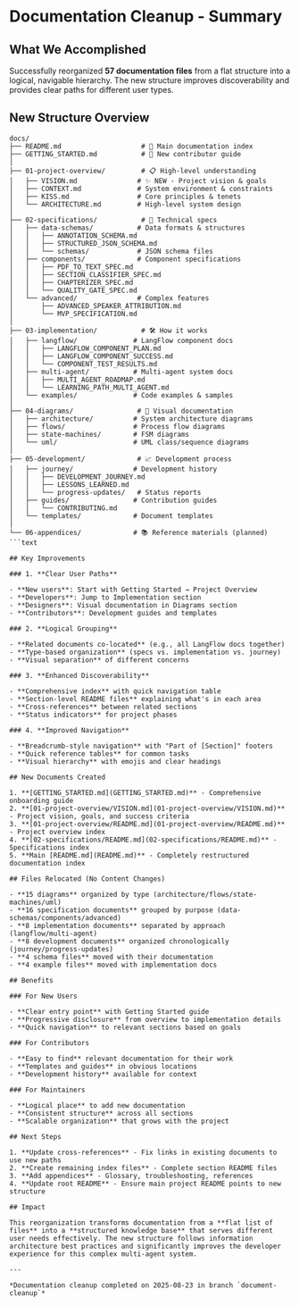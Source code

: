 # Documentation Cleanup - Summary

## What We Accomplished

Successfully reorganized **57 documentation files** from a flat structure into a logical, navigable hierarchy. The new structure improves discoverability and provides clear paths for different user types.

## New Structure Overview

```text
docs/
├── README.md                    # 🎯 Main documentation index
├── GETTING_STARTED.md           # 🚀 New contributor guide
│
├── 01-project-overview/         # 📋 High-level understanding
│   ├── VISION.md               # ✨ NEW - Project vision & goals
│   ├── CONTEXT.md              # System environment & constraints
│   ├── KISS.md                 # Core principles & tenets
│   └── ARCHITECTURE.md         # High-level system design
│
├── 02-specifications/           # 📝 Technical specs
│   ├── data-schemas/           # Data formats & structures
│   │   ├── ANNOTATION_SCHEMA.md
│   │   ├── STRUCTURED_JSON_SCHEMA.md
│   │   └── schemas/            # JSON schema files
│   ├── components/             # Component specifications
│   │   ├── PDF_TO_TEXT_SPEC.md
│   │   ├── SECTION_CLASSIFIER_SPEC.md
│   │   ├── CHAPTERIZER_SPEC.md
│   │   └── QUALITY_GATE_SPEC.md
│   └── advanced/               # Complex features
│       ├── ADVANCED_SPEAKER_ATTRIBUTION.md
│       └── MVP_SPECIFICATION.md
│
├── 03-implementation/           # 🛠️ How it works
│   ├── langflow/              # LangFlow component docs
│   │   ├── LANGFLOW_COMPONENT_PLAN.md
│   │   ├── LANGFLOW_COMPONENT_SUCCESS.md
│   │   └── COMPONENT_TEST_RESULTS.md
│   ├── multi-agent/           # Multi-agent system docs
│   │   ├── MULTI_AGENT_ROADMAP.md
│   │   └── LEARNING_PATH_MULTI_AGENT.md
│   └── examples/              # Code examples & samples
│
├── 04-diagrams/                # 🎨 Visual documentation
│   ├── architecture/          # System architecture diagrams
│   ├── flows/                 # Process flow diagrams
│   ├── state-machines/        # FSM diagrams
│   └── uml/                   # UML class/sequence diagrams
│
├── 05-development/             # 📈 Development process
│   ├── journey/               # Development history
│   │   ├── DEVELOPMENT_JOURNEY.md
│   │   ├── LESSONS_LEARNED.md
│   │   └── progress-updates/   # Status reports
│   ├── guides/                # Contribution guides
│   │   └── CONTRIBUTING.md
│   └── templates/             # Document templates
│
└── 06-appendices/             # 📚 Reference materials (planned)
```text

## Key Improvements

### 1. **Clear User Paths**

- **New users**: Start with Getting Started → Project Overview
- **Developers**: Jump to Implementation section
- **Designers**: Visual documentation in Diagrams section
- **Contributors**: Development guides and templates

### 2. **Logical Grouping**

- **Related documents co-located** (e.g., all LangFlow docs together)
- **Type-based organization** (specs vs. implementation vs. journey)
- **Visual separation** of different concerns

### 3. **Enhanced Discoverability**

- **Comprehensive index** with quick navigation table
- **Section-level README files** explaining what's in each area
- **Cross-references** between related sections
- **Status indicators** for project phases

### 4. **Improved Navigation**

- **Breadcrumb-style navigation** with "Part of [Section]" footers
- **Quick reference tables** for common tasks
- **Visual hierarchy** with emojis and clear headings

## New Documents Created

1. **[GETTING_STARTED.md](GETTING_STARTED.md)** - Comprehensive onboarding guide
2. **[01-project-overview/VISION.md](01-project-overview/VISION.md)** - Project vision, goals, and success criteria
3. **[01-project-overview/README.md](01-project-overview/README.md)** - Project overview index
4. **[02-specifications/README.md](02-specifications/README.md)** - Specifications index
5. **Main [README.md](README.md)** - Completely restructured documentation index

## Files Relocated (No Content Changes)

- **15 diagrams** organized by type (architecture/flows/state-machines/uml)
- **16 specification documents** grouped by purpose (data-schemas/components/advanced)
- **8 implementation documents** separated by approach (langflow/multi-agent)
- **8 development documents** organized chronologically (journey/progress-updates)
- **4 schema files** moved with their documentation
- **4 example files** moved with implementation docs

## Benefits

### For New Users

- **Clear entry point** with Getting Started guide
- **Progressive disclosure** from overview to implementation details
- **Quick navigation** to relevant sections based on goals

### For Contributors

- **Easy to find** relevant documentation for their work
- **Templates and guides** in obvious locations
- **Development history** available for context

### For Maintainers

- **Logical place** to add new documentation
- **Consistent structure** across all sections
- **Scalable organization** that grows with the project

## Next Steps

1. **Update cross-references** - Fix links in existing documents to use new paths
2. **Create remaining index files** - Complete section README files
3. **Add appendices** - Glossary, troubleshooting, references
4. **Update root README** - Ensure main project README points to new structure

## Impact

This reorganization transforms documentation from a **flat list of files** into a **structured knowledge base** that serves different user needs effectively. The new structure follows information architecture best practices and significantly improves the developer experience for this complex multi-agent system.

---

*Documentation cleanup completed on 2025-08-23 in branch `document-cleanup`*
